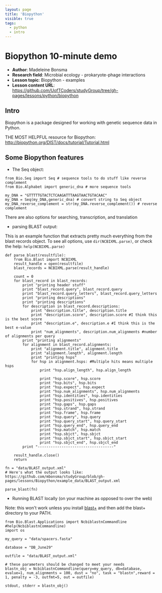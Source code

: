 ```yaml
---
layout: page
title: 'Biopython'
visible: true
tags:
  - python
  - intro
---
```


# Biopython 10-minute demo

 - **Author**: Madeleine Bonsma
 - **Research field**: Microbial ecology - prokaryote-phage interactions
 - **Lesson topic**: Biopython - examples
 - **Lesson content URL**: <https://github.com/UofTCoders/studyGroup/tree/gh-pages/lessons/python/biopython>

## Intro ##

Biopython is a package designed for working with genetic sequence data in Python. 

THE MOST HELPFUL resource for Biopython: http://biopython.org/DIST/docs/tutorial/Tutorial.html

## Some Biopython features ##
  
  * The Seq object:
```
from Bio.Seq import Seq # sequence tools to do stuff like reverse complement
from Bio.Alphabet import generic_dna # more sequence tools

my_DNA = "GTTTTTGTACTCTCAAGATTTAAGTAACTGTACAAC"
my_DNA = Seq(my_DNA,generic_dna) # convert string to Seq object
my_DNA_reverse_complement = str(my_DNA.reverse_complement()) # reverse complement
```

There are also options for searching, transcription, and translation

  * parsing BLAST output: 

This is an example function that extracts pretty much everything from the blast records object. To see all options, use `dir(NCBIXML.parse)`, or check the help: `help(NCBIXML.parse)`

```
def parse_blast(resultfile):
    from Bio.Blast import NCBIXML
    result_handle = open(resultfile)
    blast_records = NCBIXML.parse(result_handle)

    count = 0
    for blast_record in blast_records:
        print "printing header stuff"
        print "blast_record.query", blast_record.query
        print "blast_record.query_letters", blast_record.query_letters
        print "printing descriptions"        
        print "printing descriptions"
        for description in blast_record.descriptions:
            print "description.title", description.title
            print "description.score", description.score #I think this is the best score
            print "description.e", description.e #I think this is the best e-value
            print "num_alignments", description.num_alignments #number of alignments per query
        print "printing alignments"
        for alignment in blast_record.alignments:
            print "alignment.title", alignment.title
            print "alignment.length", alignment.length
            print "printing hsps"
            for hsp in alignment.hsps: #Multiple hits means multiple hsps 
                print "hsp.align_length", hsp.align_length
        
                print "hsp.score", hsp.score
                print "hsp.bits", hsp.bits
                print "hsp.expect", hsp.expect
                print "hsp.num_alignments", hsp.num_alignments
                print "hsp.identities", hsp.identities
                print "hsp.positives", hsp.positives
                print "hsp.gaps", hsp.gaps
                print "hsp.strand", hsp.strand
                print "hsp.frame", hsp.frame
                print "hsp.query", hsp.query
                print "hsp.query_start", hsp.query_start
                print "hsp.query_end", hsp.query_end
                print "hsp.match", hsp.match
                print "hsp.sbjct", hsp.sbjct
                print "hsp.sbjct_start", hsp.sbjct_start
                print "hsp.sbjct_end", hsp.sbjct_end
        print "-----------------------------------"      

    result_handle.close()
    return

fn = "data/BLAST_output.xml"
# Here's what the output looks like: https://github.com/mbonsma/studyGroup/blob/gh-pages/lessons/Biopython/example_data/BLAST_output.xml

parse_blast(fn)
```

  * Running BLAST locally (on your machine as opposed to over the web)

Note: this won't work unless you install [blast+](http://www.ncbi.nlm.nih.gov/guide/howto/run-blast-local/) and then add the blast+ directory to your PATH. 

```
from Bio.Blast.Applications import NcbiblastnCommandline
#help(NcbiblastnCommandline)
import os

my_query = "data/spacers.fasta"

database = "DB_June29"

outfile = "data/BLAST_output.xml"

# these parameters should be changed to meet your needs
blastn_obj = NcbiblastnCommandline(query=my_query, db=database, evalue=1, num_alignments = 100, dust = "no", task = "blastn",reward = 1, penalty = -3, outfmt=5, out = outfile)

stdout, stderr = blastn_obj()
```
